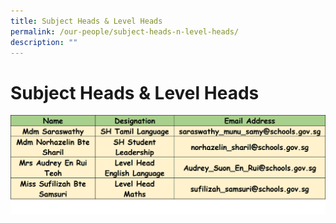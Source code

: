 ```yaml
---
title: Subject Heads & Level Heads
permalink: /our-people/subject-heads-n-level-heads/
description: ""
---
```

# **Subject Heads &amp; Level Heads**

![](/images/Staff%20List/subject%20head.png)